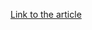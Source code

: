 [Link to the article](https://blog.phylum.io/dozens-of-npm-packages-caught-attempting-to-deploy-reverse-shell/)
